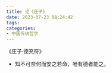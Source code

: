 ```yaml
---
title: 论《庄子》
date: 2023-07-23 08:24:42
tags:
categories:
- 中国传统哲学
---
```


《庄子·德充符》

- 知不可奈何而安之若命，唯有德者能之。
